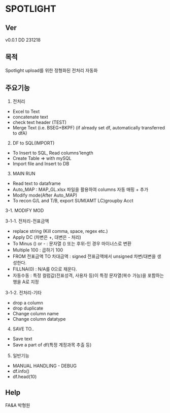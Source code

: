 # SPOTLIGHT

## Ver

v0.0.1 DD 231218

## 목적

Spotlight upload를 위한 정형화된 전처리 자동화

## 주요기능

1. 전처리

* Excel to Text  
* concatenate text  
* check text header (TEST)    
* Merge Text (i.e. BSEG+BKPF) (if already set df, automatically transferred to dfA)    

2. DF to SQL(IMPORT)

* To Insert to SQL, Read columns'length  
* Create Table => with mySQL  
* Import file and Insert to DB  

3. MAIN RUN 

* Read text to dataframe  
* Auto_MAP : MAP_GL.xlsx 파일을 활용하여 columns 자동 매핑 + 추가  
* Modify mode(After Auto_MAP)  
* To recon G/L and T/B, export SUM(AMT LC)groupby Acct  

3-1. MODIFY MOD

3-1-1. 전처리-전표금액

* replace string (Kill comma, space, regex etc.)  
* Apply DC (차변은 +, 대변은 - 처리)  
* To Minus () or - : 문자열 () 또는 후위-인 경우 마이너스로 변환  
* Multiple 100  : 곱하기 100  
* FROM 전표금액 TO 차대금액  : signed 전표금액에서 unsigned 차변/대변을 생성한다.  
* FILLNA(0)  : N/A를 0으로 채운다.  
* 자동수동 : 특정 컬럼값(전표성격, 사용자 등)이 특정 문자열(복수 가능)을 포함하는 행을 A로 지정  

3-1-2. 전처리-기타

* drop a column  
* drop duplicate  
* Change column name  
* Change column datatype  
 
4. SAVE TO..

* Save text  
* Save a part of df(특정 계정과목 추출 등)  

5. 일반기능

* MANUAL HANDLING - DEBUG  
* df.info()  
* df.head(10)  

## Help
FA&A 박형원